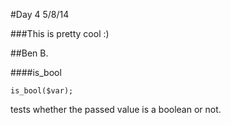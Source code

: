 #Day 4 5/8/14

###This is pretty cool :)

##Ben B.

####is_bool

```
is_bool($var);
```

tests whether the passed value is a boolean or not.


